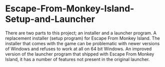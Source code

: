 # Escape-From-Monkey-Island-Setup-and-Launcher
There are two parts to this project; an installer and a launcher program. A replacement installer (setup program) for Escape From Monkey Island. The installer that comes with the game can be problematic with newer versions of Windows and refuses to work at all on 64 bit Windows. An improved version of the launcher program that shipped with Escape From Monkey Island, it has a number of features not present in the original launcher.
